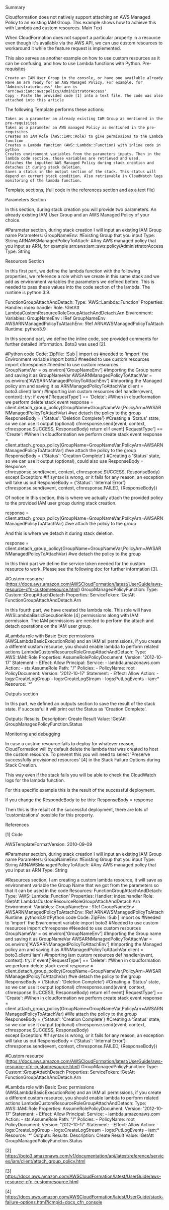 Summary

Cloudformation does not natively support attaching an AWS Managed Policy to an existing IAM Group. This example shows how to achieve this with Lambda and custom resources.
Main Text

When CloudFormation does not support a particular property in a resource even though it's available via the AWS API, we can use custom resources to workaround it while the feature request is implemented.

This also serves as another example on how to use custom resources as it can be confusing, and how to use Lambda functions with Python.
Pre-requisites

    Create an IAM User Group in the console, or have one available already
    Have an arn ready for an AWS Managed Policy. For example, for 'AdministratorAccess' the arn is 'arn:aws:iam::aws:policy/AdministratorAccess'
    Copy - Paste the provided code [1] into a text file. The code was also attached into this article

The following Template performs these actions:

    Takes as a parameter an already existing IAM Group as mentioned in the pre-requisites
    Takes as a parameter an AWS managed Policy as mentioned in the pre-requisites
    Creates an IAM Role (AWS::IAM::Role) to give permissions to the Lambda function
    Creates a Lambda function (AWS::Lambda::Function) with inline code in python
    Creates environment variables from the parameters inputs. Then in the lambda code section, those variables are retrieved and used.
    Attaches the inputted AWS Managed Policy during stack creation and detaches it during stack deletion.
    Saves a status in the output section of the stack. This status will depend on current stack condition. Also retrievable in CloudWatch logs monitoring of the lambda function.

Template sections, (full code in the references section and as a text file)


Parameters Section

In this section, during stack creation you will provide two parameters. An already existing IAM User Group and an AWS Managed Policy of your choice.

#Parameter section, during stack creation I will input an existing IAM Group name
Parameters:
  GroupNameEnv:                             #Existing Group that you input
    Type: String
  ARNAWSManagedPolicyToAttach:              #Any AWS managed policy that you input as ARN, for example arn:aws:iam::aws:policy/AdministratorAccess
    Type: String


Resources Section

In this first part, we define the lambda function with the following properties, we reference a role which we create in this same stack and we add as environment variables the parameters we defined before. This is needed to pass these values into the code section of the lambda. The runtime is python 3.9.

FunctionGroupAttachAndDetach:
    Type: 'AWS::Lambda::Function'
    Properties:
      Handler: index.handler
      Role: !GetAtt LambdaCustomResourceRoleGroupAttachAndDetach.Arn
      Environment:
        Variables: 
          GroupNameEnv : !Ref GroupNameEnv
          AWSARNManagedPolicyToAttachEnv: !Ref ARNAWSManagedPolicyToAttach
      Runtime: python3.9

In this second part, we define the inline code, see provided comments for further detailed information.
Boto3 was used [2].

#Python code
      Code:
        ZipFile: !Sub |
            import os                                                                                                                     #needed to 'import' the Environment variable
            import boto3                                                                                                                  #needed to use custom resources
            import cfnresponse                                                                                                            #needed to use custom resources        
            GroupNameVar = os.environ['GroupNameEnv']                                                                                     #Importing the Group name and saving it as GroupNameVar
            AWSARNManagedPolicyToAttachVar = os.environ['AWSARNManagedPolicyToAttachEnv']                                                 #Importing the Managed policy arn and saving it as ARNManagedPolicyToAttachVar
            client = boto3.client('iam')                                                                                                  #Importing iam custom resources
            def handler(event, context):
              try:
                if event['RequestType'] == 'Delete':                                                                                      #When in cloudformation we perform delete stack event
                  response = client.detach_group_policy(GroupName=GroupNameVar,PolicyArn=AWSARNManagedPolicyToAttachVar)                  #we detach the policy to the group 
                  ResponseBody = {'Status': 'Deletion Complete'}                                                                          #Creating a 'Status' state, so we can use it output (optional)
                  cfnresponse.send(event, context, cfnresponse.SUCCESS, ResponseBody)
                  return
                elif event['RequestType'] == 'Create':                                                                                    #When in cloudformation we perform create stack event
                  response = client.attach_group_policy(GroupName=GroupNameVar,PolicyArn=AWSARNManagedPolicyToAttachVar)                  #we attach the policy to the group  
                  ResponseBody = {'Status': 'Creation Complete'}                                                                          #Creating a 'Status' state, so we can use it output (optional), could also use ResponseBody = Response  
                  cfnresponse.send(event, context, cfnresponse.SUCCESS, ResponseBody)      
              except Exception:                                                                                                           #If syntax is wrong, or it fails for any reason, an exception will take us out
                ResponseBody = {'Status': 'Internal Error'}                               
                cfnresponse.send(event, context, cfnresponse.FAILED, {ResponseBody}) 

Of notice in this section, this is where we actually attach the provided policy to the provided IAM user group during stack creation.

response = client.attach_group_policy(GroupName=GroupNameVar,PolicyArn=AWSARNManagedPolicyToAttachVar)                  #we attach the policy to the group  

And this is where we detach it during stack deletion.

response = client.detach_group_policy(GroupName=GroupNameVar,PolicyArn=AWSARNManagedPolicyToAttachVar)                  #we detach the policy to the group 

In this third part we define the service token needed for the custom resource to work. Please see the following doc for further information [3].

#Custom resource (https://docs.aws.amazon.com/AWSCloudFormation/latest/UserGuide/aws-resource-cfn-customresource.html)
  GroupManagedPolicyFunction: 
    Type: Custom::GroupAttachDetach
    Properties:
      ServiceToken: !GetAtt FunctionGroupAttachAndDetach.Arn

In this fourth part, we have created the lambda role. This role will have AWSLambdaBasicExecutionRole [4] permissions along with IAM permission. The IAM permissions are needed to perform the attach and detach operations on the IAM user group.

#Lambda role with Basic Exec permissions (AWSLambdaBasicExecutionRole) and an IAM all permissions, if you create a different custom resource, you should enable lambda to perform related actions
  LambdaCustomResourceRoleGroupAttachAndDetach:
    Type: AWS::IAM::Role
    Properties:
      AssumeRolePolicyDocument:
        Version: '2012-10-17'
        Statement:
        - Effect: Allow
          Principal:
            Service:
            - lambda.amazonaws.com
          Action:
          - sts:AssumeRole
      Path: "/"
      Policies:
      - PolicyName: root
        PolicyDocument:
          Version: '2012-10-17'
          Statement:
          - Effect: Allow
            Action:
            - logs:CreateLogGroup
            - logs:CreateLogStream
            - logs:PutLogEvents
            - iam:*
            Resource: '*'

Outputs section

In this part, we defined an outputs section to save the result of the stack state. If successful it will print out the Status as 'Creation Complete'.

Outputs:
  Results:
    Description: Create Result
    Value: !GetAtt GroupManagedPolicyFunction.Status


Monitoring and debugging

In case a custom resource fails to deploy for whatever reason, CloudFormation will by default delete the lambda that was created to host the custom resource.
To prevent this you will need to select 'Preserve successfully provisioned resources' [4] in the Stack Failure Options during Stack Creation.

This way even if the stack fails you will be able to check the CloudWatch logs for the lambda function.


For this specific example this is the result of the successful deployment.


If you change the RespondeBody to be this:
ResponseBody = response 


Then this is the result of the successful deployment, there are lots of 'customizations' possible for this property.


References

[1] Code

AWSTemplateFormatVersion: 2010-09-09

#Parameter section, during stack creation I will input an existing IAM Group name
Parameters:
  GroupNameEnv:                             #Existing Group that you input
    Type: String
  ARNAWSManagedPolicyToAttach:              #Any AWS managed policy that you input as ARN
    Type: String

#Resources section, I am creating a custom lambda resource, it will save as environment variable the Group Name that we got from the parameters so that it can be used in the code
Resources:
  FunctionGroupAttachAndDetach:
    Type: 'AWS::Lambda::Function'
    Properties:
      Handler: index.handler
      Role: !GetAtt LambdaCustomResourceRoleGroupAttachAndDetach.Arn
      Environment:
        Variables: 
          GroupNameEnv : !Ref GroupNameEnv
          AWSARNManagedPolicyToAttachEnv: !Ref ARNAWSManagedPolicyToAttach
      Runtime: python3.9
      #Python code
      Code:
        ZipFile: !Sub |
            import os                                                                                                                             #Needed to 'import' the Environment variable
            import boto3                                                                                                                          #Needed to use custom resources
            import cfnresponse                                                                                                                    #Needed to use custom resources        
            GroupNameVar = os.environ['GroupNameEnv']                                                                                             #Importing the Group name and saving it as GroupNameVar
            AWSARNManagedPolicyToAttachVar = os.environ['AWSARNManagedPolicyToAttachEnv']                                                         #Importing the Managed policy arn and saving it as ARNManagedPolicyToAttachVar
            client = boto3.client('iam')                                                                                                          #Importing iam custom resources
            def handler(event, context):
              try:
                if event['RequestType'] == 'Delete':                                                                                              #When in cloudformation we perform delete stack event
                  response = client.detach_group_policy(GroupName=GroupNameVar,PolicyArn=AWSARNManagedPolicyToAttachVar)                          #we detach the policy to the group 
                  ResponseBody = {'Status': 'Deletion Complete'}                                                                                  #Creating a 'Status' state, so we can use it output (optional)
                  cfnresponse.send(event, context, cfnresponse.SUCCESS, ResponseBody)
                  return
                elif event['RequestType'] == 'Create':                                                                                            #When in cloudformation we perform create stack event
                  response = client.attach_group_policy(GroupName=GroupNameVar,PolicyArn=AWSARNManagedPolicyToAttachVar)                          #We attach the policy to the group  
                  ResponseBody = {'Status': 'Creation Complete'}                                                                                                        #Creating a 'Status' state, so we can use it output (optional)
                  cfnresponse.send(event, context, cfnresponse.SUCCESS, ResponseBody)      
              except Exception:                                                                                                                   #If syntax is wrong, or it fails for any reason, an exception will take us out
                ResponseBody = {'Status': 'Internal Error'}                               
                cfnresponse.send(event, context, cfnresponse.FAILED, {ResponseBody}) 

  #Custom resource (https://docs.aws.amazon.com/AWSCloudFormation/latest/UserGuide/aws-resource-cfn-customresource.html)
  GroupManagedPolicyFunction: 
    Type: Custom::GroupAttachDetach
    Properties:
      ServiceToken: !GetAtt FunctionGroupAttachAndDetach.Arn

#Lambda role with Basic Exec permissions (AWSLambdaBasicExecutionRole) and an IAM all permissions, if you create a different custom resource, you should enable lambda to perform related actions
  LambdaCustomResourceRoleGroupAttachAndDetach:
    Type: AWS::IAM::Role
    Properties:
      AssumeRolePolicyDocument:
        Version: '2012-10-17'
        Statement:
        - Effect: Allow
          Principal:
            Service:
            - lambda.amazonaws.com
          Action:
          - sts:AssumeRole
      Path: "/"
      Policies:
      - PolicyName: root
        PolicyDocument:
          Version: '2012-10-17'
          Statement:
          - Effect: Allow
            Action:
            - logs:CreateLogGroup
            - logs:CreateLogStream
            - logs:PutLogEvents
            - iam:*
            Resource: '*'
Outputs:
  Results:
    Description: Create Result
    Value: !GetAtt GroupManagedPolicyFunction.Status

[2] https://boto3.amazonaws.com/v1/documentation/api/latest/reference/services/iam/client/attach_group_policy.html

[3] https://docs.aws.amazon.com/AWSCloudFormation/latest/UserGuide/aws-resource-cfn-customresource.html

[4] https://docs.aws.amazon.com/AWSCloudFormation/latest/UserGuide/stack-failure-options.html?icmpid=docs_cfn_console



